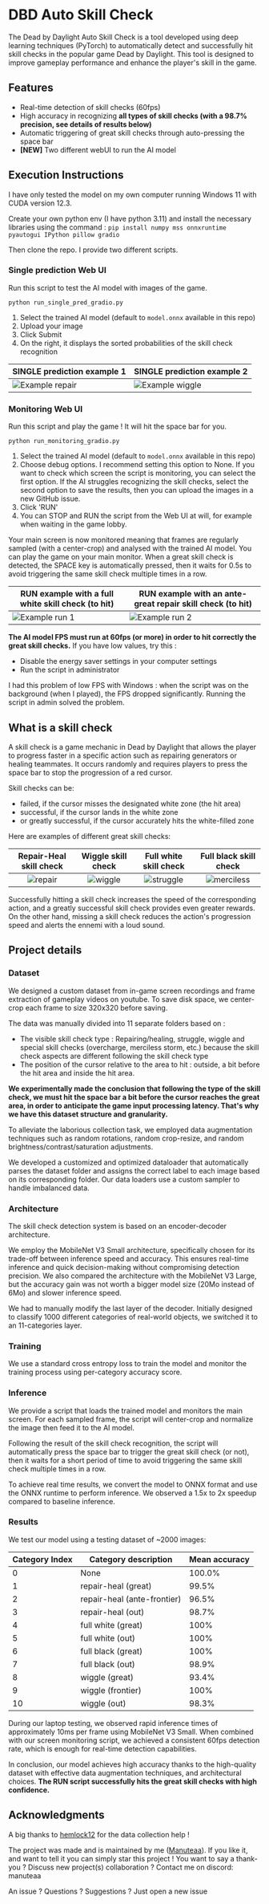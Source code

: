 # DBD Auto Skill Check

The Dead by Daylight Auto Skill Check is a tool developed using deep learning techniques (PyTorch) to automatically detect and successfully hit skill checks in the popular game Dead by Daylight. 
This tool is designed to improve gameplay performance and enhance the player's skill in the game. 

## Features
- Real-time detection of skill checks (60fps)
- High accuracy in recognizing **all types of skill checks (with a 98.7% precision, see details of results below)**
- Automatic triggering of great skill checks through auto-pressing the space bar
- **[NEW]** Two different webUI to run the AI model


## Execution Instructions
I have only tested the model on my own computer running Windows 11 with CUDA version 12.3.

Create your own python env (I have python 3.11) and install the necessary libraries using the command :
`pip install numpy mss onnxruntime pyautogui IPython pillow gradio`

Then clone the repo. I provide two different scripts.

### Single prediction Web UI

Run this script to test the AI model with images of the game.

`python run_single_pred_gradio.py`

1) Select the trained AI model (default to `model.onnx` available in this repo)
2) Upload your image
3) Click Submit
4) On the right, it displays the sorted probabilities of the skill check recognition

| SINGLE prediction example 1                    | SINGLE prediction example 2                    |
|------------------------------------------------|------------------------------------------------|
| ![](images/single_pred_1.png "Example repair") | ![](images/single_pred_2.png "Example wiggle") |

### Monitoring Web UI

Run this script and play the game ! It will hit the space bar for you.

`python run_monitoring_gradio.py`

1) Select the trained AI model (default to `model.onnx` available in this repo)
2) Choose debug options. I recommend setting this option to None. If you want to check which screen the script is monitoring, you can select the first option. If the AI struggles recognizing the skill checks, select the second option to save the results, then you can upload the images in a new GitHub issue.
3) Click 'RUN'
4) You can STOP and RUN the script from the Web UI at will, for example when waiting in the game lobby.

Your main screen is now monitored meaning that frames are regularly sampled (with a center-crop) and analysed with the trained AI model.
You can play the game on your main monitor.
When a great skill check is detected, the SPACE key is automatically pressed, then it waits for 0.5s to avoid triggering the same skill check multiple times in a row.

| RUN example with a full white skill check (to hit) | RUN example with an ante-great repair skill check (to hit) |
|----------------------------------------------------|------------------------------------------------------------|
| ![](images/run_2.png "Example run 1")              | ![](images/run_3.png "Example run 2")                      |



**The AI model FPS must run at 60fps (or more) in order to hit correctly the great skill checks.** If you have low values, try this :
- Disable the energy saver settings in your computer settings
- Run the script in administrator

I had this problem of low FPS with Windows : when the script was on the background (when I played), the FPS dropped significantly. Running the script in admin solved the problem.



## What is a skill check

A skill check is a game mechanic in Dead by Daylight that allows the player to progress faster in a specific action such as repairing generators or healing teammates.
It occurs randomly and requires players to press the space bar to stop the progression of a red cursor.

Skill checks can be: 
- failed, if the cursor misses the designated white zone (the hit area)
- successful, if the cursor lands in the white zone 
- or greatly successful, if the cursor accurately hits the white-filled zone 

Here are examples of different great skill checks:

|     Repair-Heal skill check     |       Wiggle skill check        |       Full white skill check        |        Full black skill check         |
|:-------------------------------:|:-------------------------------:|:-----------------------------------:|:-------------------------------------:|
| ![](images/repair.png "repair") | ![](images/wiggle.png "wiggle") | ![](images/struggle.png "struggle") | ![](images/merciless.png "merciless") |

Successfully hitting a skill check increases the speed of the corresponding action, and a greatly successful skill check provides even greater rewards. 
On the other hand, missing a skill check reduces the action's progression speed and alerts the ennemi with a loud sound.

## Project details

### Dataset
We designed a custom dataset from in-game screen recordings and frame extraction of gameplay videos on youtube.
To save disk space, we center-crop each frame to size 320x320 before saving.

The data was manually divided into 11 separate folders based on :
- The visible skill check type : Repairing/healing, struggle, wiggle and special skill checks (overcharge, merciless storm, etc.) because the skill check aspects are different following the skill check type
- The position of the cursor relative to the area to hit : outside, a bit before the hit area and inside the hit area.

**We experimentally made the conclusion that following the type of the skill check, we must hit the space bar a bit before the cursor reaches the great area, in order to anticipate the game input processing latency.
That's why we have this dataset structure and granularity.**

To alleviate the laborious collection task, we employed data augmentation techniques such as random rotations, random crop-resize, and random brightness/contrast/saturation adjustments.

We developed a customized and optimized dataloader that automatically parses the dataset folder and assigns the correct label to each image based on its corresponding folder.
Our data loaders use a custom sampler to handle imbalanced data.

### Architecture
The skill check detection system is based on an encoder-decoder architecture. 

We employ the MobileNet V3 Small architecture, specifically chosen for its trade-off between inference speed and accuracy. 
This ensures real-time inference and quick decision-making without compromising detection precision.
We also compared the architecture with the MobileNet V3 Large, but the accuracy gain was not worth a bigger model size (20Mo instead of 6Mo) and slower inference speed.

We had to manually modify the last layer of the decoder. Initially designed to classify 1000 different categories of real-world objects, we switched it to an 11-categories layer.

### Training

We use a standard cross entropy loss to train the model and monitor the training process using per-category accuracy score.


### Inference
We provide a script that loads the trained model and monitors the main screen.
For each sampled frame, the script will center-crop and normalize the image then feed it to the AI model.

Following the result of the skill check recognition, the script will automatically press the space bar to trigger the great skill check (or not), 
then it waits for a short period of time to avoid triggering the same skill check multiple times in a row.

To achieve real time results, we convert the model to ONNX format and use the ONNX runtime to perform inference. 
We observed a 1.5x to 2x speedup compared to baseline inference.

### Results

We test our model using a testing dataset of ~2000 images:

| Category Index | Category description        | Mean accuracy |
|----------------|-----------------------------|---------------|
| 0              | None                        | 100.0%        |
| 1              | repair-heal (great)         | 99.5%         |
| 2              | repair-heal (ante-frontier) | 96.5%         |
| 3              | repair-heal (out)           | 98.7%         |
| 4              | full white (great)          | 100%          |
| 5              | full white (out)            | 100%          |
| 6              | full black (great)          | 100%          |
| 7              | full black (out)            | 98.9%         |
| 8              | wiggle (great)              | 93.4%         |
| 9              | wiggle (frontier)           | 100%          |
| 10             | wiggle (out)                | 98.3%         |


During our laptop testing, we observed rapid inference times of approximately 10ms per frame using MobileNet V3 Small. 
When combined with our screen monitoring script, we achieved a consistent 60fps detection rate, which is enough for real-time detection capabilities.

In conclusion, our model achieves high accuracy thanks to the high-quality dataset with effective data augmentation techniques, and architectural choices.
**The RUN script successfully hits the great skill checks with high confidence.**


## Acknowledgments

A big thanks to [hemlock12](https://github.com/hemlock12) for the data collection help !

The project was made and is maintained by me ([Manuteaa](https://github.com/Manuteaa)). If you like it, and want to tell it you can simply star this project !
You want to say a thank-you ? Discuss new project(s) collaboration ? Contact me on discord: manuteaa

An issue ? Questions ? Suggestions ? Just open a new issue

